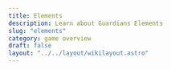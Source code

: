```yaml
---
title: Elements
description: Learn about Guardians Elements
slug: "elements"
category: game overview
draft: false
layout: "../../layout/wikilayout.astro"
---
```


##
